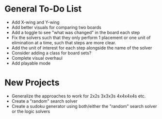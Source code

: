# General To-Do List
- Add X-wing and Y-wing
- Add better visuals for comparing two boards
- Add a toggle to see "what was changed" in the board each step
- Fix the solvers such that they only perform 1 placement or one unit of elimination at a time, such that steps are more clear.
- Add the unit of interest for each step alongside the name of the solver
- Consider adding a class for board sets?
- Complete visual overhaul
- Add playable mode

# New Projects
- Generalize the approaches to work for 2x2s 3x3x3s 4x4x4x4s etc.
- Create a "random" search solver
- Create a sudoku generator using both/either the "random" search solver or the logic solvers